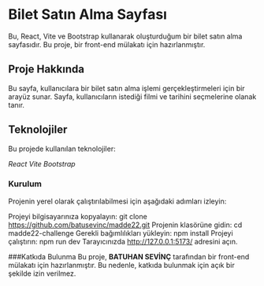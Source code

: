 # Bilet Satın Alma Sayfası
Bu, React, Vite ve Bootstrap kullanarak oluşturduğum bir bilet satın alma sayfasıdır. Bu proje, bir front-end mülakatı için hazırlanmıştır.

## Proje Hakkında
Bu sayfa, kullanıcılara bir bilet satın alma işlemi gerçekleştirmeleri için bir arayüz sunar. Sayfa, kullanıcıların istediği filmi ve tarihini seçmelerine olanak tanır.

## Teknolojiler
Bu projede kullanılan teknolojiler:

_React_
_Vite_
_Bootstrap_

### Kurulum
Projenin yerel olarak çalıştırılabilmesi için aşağıdaki adımları izleyin:

Projeyi bilgisayarınıza kopyalayın: git clone https://github.com/batusevinc/madde22.git
Projenin klasörüne gidin: cd madde22-challenge
Gerekli bağımlılıkları yükleyin: npm install
Projeyi çalıştırın: npm run dev
Tarayıcınızda http://127.0.0.1:5173/ adresini açın.



###Katkıda Bulunma
Bu proje,  **BATUHAN SEVİNÇ**  tarafından bir front-end mülakatı için hazırlanmıştır. Bu nedenle, katkıda bulunmak için açık bir şekilde izin verilmez.
